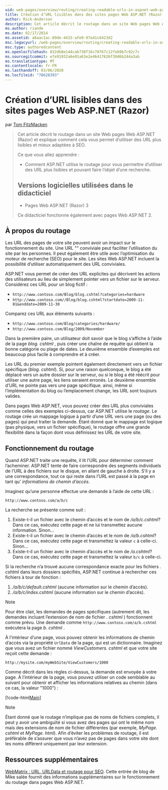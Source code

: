 ```yaml
---
uid: web-pages/overview/routing/creating-readable-urls-in-aspnet-web-pages-sites
title: Création d’URL lisibles dans des sites pages Web ASP.NET (Razor) | Microsoft Docs
author: Rick-Anderson
description: Cet article décrit le routage dans un site Web pages Web ASP.NET (Razor) et explique comment cela vous permet d’utiliser des URL plus lisibles et mieux adaptées à SEO. Ce que vous allez faire...
ms.author: riande
ms.date: 02/17/2014
ms.assetid: a8aac1ac-89de-4415-afe0-97a41c6423d2
msc.legacyurl: /web-pages/overview/routing/creating-readable-urls-in-aspnet-web-pages-sites
msc.type: authoredcontent
ms.openlocfilehash: 832db8e144cab730f16c78f67c12feb9b7c92c7c
ms.sourcegitcommit: e7e91932a6e91a63e2e46417626f39d6b244a3ab
ms.translationtype: MT
ms.contentlocale: fr-FR
ms.lasthandoff: 03/06/2020
ms.locfileid: "78628393"
---
```

# <a name="creating-readable-urls-in-aspnet-web-pages-razor-sites"></a>Création d’URL lisibles dans des sites pages Web ASP.NET (Razor)

par [Tom FitzMacken](https://github.com/tfitzmac)

> Cet article décrit le routage dans un site Web pages Web ASP.NET (Razor) et explique comment cela vous permet d’utiliser des URL plus lisibles et mieux adaptées à SEO.
> 
> Ce que vous allez apprendre :
> 
> - Comment ASP.NET utilise le routage pour vous permettre d’utiliser des URL plus lisibles et pouvant faire l’objet d’une recherche.
>   
> 
> ## <a name="software-versions-used-in-the-tutorial"></a>Versions logicielles utilisées dans le didacticiel
> 
> 
> - Pages Web ASP.NET (Razor) 3
>   
> 
> Ce didacticiel fonctionne également avec pages Web ASP.NET 2.

## <a name="about-routing"></a>À propos du routage

Les URL des pages de votre site peuvent avoir un impact sur le fonctionnement du site. Une URL &quot;&quot; conviviale peut faciliter l’utilisation du site par les personnes. Il peut également être utile avec l’optimisation du moteur de recherche (SEO) pour le site. Les sites Web ASP.NET incluent la possibilité d’utiliser automatiquement des URL conviviales.

ASP.NET vous permet de créer des URL explicites qui décrivent les actions des utilisateurs au lieu de simplement pointer vers un fichier sur le serveur. Considérez ces URL pour un blog fictif :

- `http://www.contoso.com/Blog/blog.cshtml?categories=hardware`
- `http://www.contoso.com//Blog/blog.cshtml?startdate=2009-11-01&enddate=2009-11-30`

Comparez ces URL aux éléments suivants :

- `http://www.contoso.com/Blog/categories/hardware/`
- `http://www.contoso.com/Blog/2009/November`

Dans la première paire, un utilisateur doit savoir que le blog s’affiche à l’aide de la page *blog. cshtml* , puis créer une chaîne de requête qui obtient la bonne catégorie ou plage de dates. Le deuxième ensemble d’exemples est beaucoup plus facile à comprendre et à créer.

Les URL du premier exemple pointent également directement vers un fichier spécifique (*blog. cshtml*). Si, pour une raison quelconque, le blog a été déplacé vers un autre dossier sur le serveur, ou si le blog a été réécrit pour utiliser une autre page, les liens seraient erronés. Le deuxième ensemble d’URL ne pointe pas vers une page spécifique. ainsi, même si l’implémentation du blog ou l’emplacement change, les URL sont toujours valides.

Dans pages Web ASP.NET, vous pouvez créer des URL plus conviviales comme celles des exemples ci-dessus, car ASP.NET utilise le *routage*. Le routage crée un mappage logique à partir d’une URL vers une page (ou des pages) qui peut traiter la demande. Étant donné que le mappage est logique (pas physique, vers un fichier spécifique), le routage offre une grande flexibilité dans la façon dont vous définissez les URL de votre site.

## <a name="how-routing-works"></a>Fonctionnement du routage

Quand ASP.NET traite une requête, il lit l’URL pour déterminer comment l’acheminer. ASP.NET tente de faire correspondre des segments individuels de l’URL à des fichiers sur le disque, en allant de gauche à droite. S’il y a une correspondance, tout ce qui reste dans l’URL est passé à la page en tant qu' *informations de chemin d’accès*.

Imaginez qu’une personne effectue une demande à l’aide de cette URL :

`http://www.contoso.com/a/b/c`

La recherche se présente comme suit :

1. Existe-t-il un fichier avec le chemin d’accès et le nom de */a/b/c.cshtml*? Dans ce cas, exécutez cette page et ne lui transmettez aucune information. Sinon...
2. Existe-t-il un fichier avec le chemin d’accès et le nom de */a/b.cshtml*? Dans ce cas, exécutez cette page et transmettez la valeur `c` à celle-ci. Sinon...
3. Existe-t-il un fichier avec le chemin d’accès et le nom de */a.cshtml*? Dans ce cas, exécutez cette page et transmettez la valeur `b/c` à celle-ci.

Si la recherche n’a trouvé aucune correspondance exacte pour les fichiers *. cshtml* dans leurs dossiers spécifiés, ASP.NET continue à rechercher ces fichiers à tour de fonction :

1. */a/b/c/default.cshtml* (aucune information sur le chemin d’accès).
2. */a/b/c/index.cshtml* (aucune information sur le chemin d’accès).

> [!NOTE]
> Pour être clair, les demandes de pages spécifiques (autrement dit, les demandes incluant l’extension de nom de fichier *. cshtml* ) fonctionnent comme prévu. Une demande comme `http://www.contoso.com/a/b.cshtml` exécutera la page *b. cshtml* .

À l’intérieur d’une page, vous pouvez obtenir les informations de chemin d’accès via la propriété `UrlData` de la page, qui est un dictionnaire. Imaginez que vous avez un fichier nommé *ViewCustomers. cshtml* et que votre site reçoit cette demande :

`http://mysite.com/myWebSite/ViewCustomers/1000`

Comme décrit dans les règles ci-dessus, la demande est envoyée à votre page. À l’intérieur de la page, vous pouvez utiliser un code semblable au suivant pour obtenir et afficher les informations relatives au chemin (dans ce cas, la valeur &quot;1000&quot;) :

[!code-html[Main](creating-readable-urls-in-aspnet-web-pages-sites/samples/sample1.html)]

> [!NOTE]
> Étant donné que le routage n’implique pas de noms de fichiers complets, il peut y avoir une ambiguïté si vous avez des pages qui ont le même nom mais des extensions de nom de fichier différentes (par exemple, *MyPage. cshtml* et *MyPage. html*). Afin d’éviter les problèmes de routage, il est préférable de s’assurer que vous n’avez pas de pages dans votre site dont les noms diffèrent uniquement par leur extension.

<a id="Additional_Resources"></a>
## <a name="additional-resources"></a>Ressources supplémentaires

[WebMatrix : URL, URLData et routage pour SEO](http://www.mikesdotnetting.com/Article/165/WebMatrix-URLs-UrlData-and-Routing-for-SEO). Cette entrée de blog de Mike salée fournit des informations supplémentaires sur le fonctionnement du routage dans pages Web ASP.NET.
